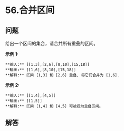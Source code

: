 # 56.合并区间

## 问题

给出一个区间的集合，请合并所有重叠的区间。

**示例 1:**

```
**输入:** [[1,3],[2,6],[8,10],[15,18]]
**输出:** [[1,6],[8,10],[15,18]]
**解释:** 区间 [1,3] 和 [2,6] 重叠, 将它们合并为 [1,6].

```

**示例 2:**

```
**输入:** [[1,4],[4,5]]
**输出:** [[1,5]]
**解释:** 区间 [1,4] 和 [4,5] 可被视为重叠区间。
```



## 解答

